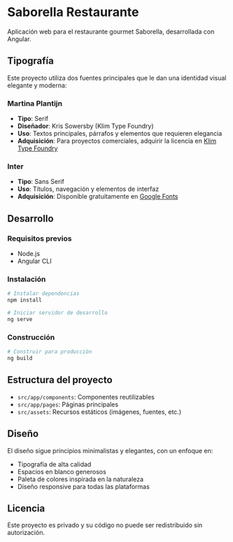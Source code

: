 # Saborella Restaurante

Aplicación web para el restaurante gourmet Saborella, desarrollada con Angular.

## Tipografía

Este proyecto utiliza dos fuentes principales que le dan una identidad visual elegante y moderna:

### Martina Plantijn

- **Tipo**: Serif
- **Diseñador**: Kris Sowersby (Klim Type Foundry)
- **Uso**: Textos principales, párrafos y elementos que requieren elegancia
- **Adquisición**: Para proyectos comerciales, adquirir la licencia en [Klim Type Foundry](https://klim.co.nz/retail-fonts/martina-plantijn/)

### Inter

- **Tipo**: Sans Serif
- **Uso**: Títulos, navegación y elementos de interfaz
- **Adquisición**: Disponible gratuitamente en [Google Fonts](https://fonts.google.com/specimen/Inter)

## Desarrollo

### Requisitos previos

- Node.js
- Angular CLI

### Instalación

```bash
# Instalar dependencias
npm install

# Iniciar servidor de desarrollo
ng serve
```

### Construcción

```bash
# Construir para producción
ng build
```

## Estructura del proyecto

- `src/app/components`: Componentes reutilizables
- `src/app/pages`: Páginas principales
- `src/assets`: Recursos estáticos (imágenes, fuentes, etc.)

## Diseño

El diseño sigue principios minimalistas y elegantes, con un enfoque en:

- Tipografía de alta calidad
- Espacios en blanco generosos
- Paleta de colores inspirada en la naturaleza
- Diseño responsive para todas las plataformas

## Licencia

Este proyecto es privado y su código no puede ser redistribuido sin autorización.
